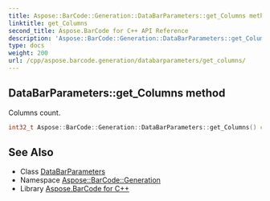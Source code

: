 ```yaml
---
title: Aspose::BarCode::Generation::DataBarParameters::get_Columns method
linktitle: get_Columns
second_title: Aspose.BarCode for C++ API Reference
description: 'Aspose::BarCode::Generation::DataBarParameters::get_Columns method. Columns count in C++.'
type: docs
weight: 200
url: /cpp/aspose.barcode.generation/databarparameters/get_columns/
---
```

## DataBarParameters::get_Columns method


Columns count.

```cpp
int32_t Aspose::BarCode::Generation::DataBarParameters::get_Columns() const
```

## See Also

* Class [DataBarParameters](../)
* Namespace [Aspose::BarCode::Generation](../../)
* Library [Aspose.BarCode for C++](../../../)
